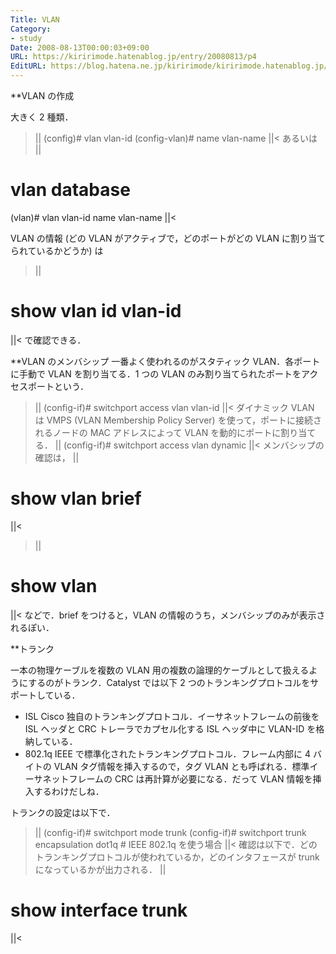 ```yaml
---
Title: VLAN
Category:
- study
Date: 2008-08-13T00:00:03+09:00
URL: https://kiririmode.hatenablog.jp/entry/20080813/p4
EditURL: https://blog.hatena.ne.jp/kiririmode/kiririmode.hatenablog.jp/atom/entry/8454420450078214415
---
```


**VLAN の作成

大きく 2 種類．
>||
(config)# vlan vlan-id
(config-vlan)# name vlan-name
||<
あるいは
>||
# vlan database
(vlan)# vlan vlan-id name vlan-name
||<

VLAN の情報 (どの VLAN がアクティブで，どのポートがどの VLAN に割り当てられているかどうか) は
>||
# show vlan id vlan-id
||<
で確認できる．

**VLAN のメンバシップ
一番よく使われるのがスタティック VLAN．各ポートに手動で VLAN を割り当てる．1 つの VLAN のみ割り当てられたポートをアクセスポートという．
>||
(config-if)# switchport access vlan vlan-id
||<
ダイナミック VLAN は VMPS (VLAN Membership Policy Server) を使って，ポートに接続されるノードの MAC アドレスによって VLAN を動的にポートに割り当てる．
>||
(config-if)# switchport access vlan dynamic
||<
メンバシップの確認は，
>||
# show vlan brief
||<
>||
# show vlan
||<
などで．brief をつけると，VLAN の情報のうち，メンバシップのみが表示されるぽい．

**トランク

一本の物理ケーブルを複数の VLAN 用の複数の論理的ケーブルとして扱えるようにするのがトランク．Catalyst では以下 2 つのトランキングプロトコルをサポートしている．
- ISL
Cisco 独自のトランキングプロトコル．イーサネットフレームの前後を ISL ヘッダと CRC トレーラでカプセル化する ISL ヘッダ中に VLAN-ID を格納している．
- 802.1q
IEEE で標準化されたトランキングプロトコル．フレーム内部に 4 バイトの VLAN タグ情報を挿入するので，タグ VLAN とも呼ばれる．標準イーサネットフレームの CRC は再計算が必要になる．だって VLAN 情報を挿入するわけだしね．

トランクの設定は以下で．
>||
(config-if)# switchport mode trunk
(config-if)# switchport trunk encapsulation dot1q # IEEE 802.1q を使う場合
||<
確認は以下で．どのトランキングプロトコルが使われているか，どのインタフェースが trunk になっているかが出力される．
>||
# show interface trunk
||<
